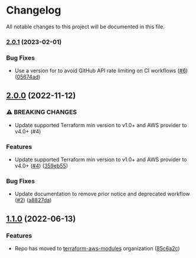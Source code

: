 # Changelog

All notable changes to this project will be documented in this file.

### [2.0.1](https://github.com/terraform-aws-modules/terraform-aws-global-accelerator/compare/v2.0.0...v2.0.1) (2023-02-01)


### Bug Fixes

* Use a version for  to avoid GitHub API rate limiting on CI workflows ([#6](https://github.com/terraform-aws-modules/terraform-aws-global-accelerator/issues/6)) ([05674ad](https://github.com/terraform-aws-modules/terraform-aws-global-accelerator/commit/05674adb669b9f25fbca5fbe33c20169ee8483aa))

## [2.0.0](https://github.com/terraform-aws-modules/terraform-aws-global-accelerator/compare/v1.1.0...v2.0.0) (2022-11-12)


### ⚠ BREAKING CHANGES

* Update supported Terraform min version to v1.0+ and AWS provider to v4.0+ (#4)

### Features

* Update supported Terraform min version to v1.0+ and AWS provider to v4.0+ ([#4](https://github.com/terraform-aws-modules/terraform-aws-global-accelerator/issues/4)) ([359eb55](https://github.com/terraform-aws-modules/terraform-aws-global-accelerator/commit/359eb55a52dfd8a0009e3da23880ee395fd9004a))


### Bug Fixes

* Update documentation to remove prior notice and deprecated workflow ([#2](https://github.com/terraform-aws-modules/terraform-aws-global-accelerator/issues/2)) ([a8827da](https://github.com/terraform-aws-modules/terraform-aws-global-accelerator/commit/a8827dada0f62f11ab4ec5b5838b48718eda0966))

## [1.1.0](https://github.com/clowdhaus/terraform-aws-global-accelerator/compare/v1.0.1...v1.1.0) (2022-06-13)


### Features

* Repo has moved to [terraform-aws-modules](https://github.com/terraform-aws-modules/terraform-aws-global-accelerator) organization ([85c6a2c](https://github.com/clowdhaus/terraform-aws-global-accelerator/commit/85c6a2c4e0c36f60af702e2095cd7b927c08e08c))
